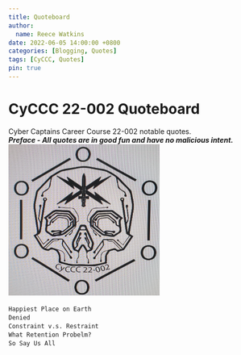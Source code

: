 ```yaml
---
title: Quoteboard
author: 
  name: Reece Watkins
date: 2022-06-05 14:00:00 +0800
categories: [Blogging, Quotes]
tags: [CyCCC, Quotes]
pin: true
---
```


# CyCCC 22-002 Quoteboard
Cyber Captains Career Course 22-002 notable quotes.<br/>
***Preface - All quotes are in good fun and have no malicious intent.***<br/>
<img src="/assets/CyCCC22002-logo.jpg" alt="" width="300" height="300"/>

`Happiest Place on Earth`<br/>
`Denied`<br/>
`Constraint v.s. Restraint`<br/>
`What Retention Probelm?`<br/>
`So Say Us All`<br/>

